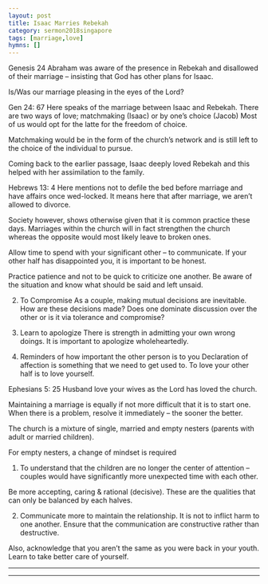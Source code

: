 ```yaml
---
layout: post
title: Isaac Marries Rebekah
category: sermon2018singapore
tags: [marriage,love]
hymns: []
---
```

Genesis 24
Abraham was aware of the presence in Rebekah and disallowed of their marriage – insisting that God has other plans for Isaac.

Is/Was our marriage pleasing in the eyes of the Lord?

Gen 24: 67
Here speaks of the marriage between Isaac and Rebekah.
There are two ways of love; matchmaking (Isaac) or by one’s choice (Jacob)
Most of us would opt for the latte for the freedom of choice.

Matchmaking would be in the form of the church’s network and is still left to the choice of the individual to pursue.

Coming back to the earlier passage, Isaac deeply loved Rebekah and this helped with her assimilation to the family.

Hebrews 13: 4
Here mentions not to defile the bed before marriage and have affairs once wed-locked. It means here that after marriage, we aren’t allowed to divorce.

Society however, shows otherwise given that it is common practice these days. 
Marriages within the church will in fact strengthen the church whereas the opposite would most likely leave to broken ones.

Allow time to spend with your significant other – to communicate. If your other half has disappointed you, it is important to be honest. 

Practice patience and not to be quick to criticize one another. Be aware of the situation and know what should be said and left unsaid.

2) To Compromise
As a couple, making mutual decisions are inevitable. How are these decisions made? Does one dominate discussion over the other or is it via tolerance and compromise?

3) Learn to apologize
There is strength in admitting your own wrong doings. It is important to apologize wholeheartedly.

4) Reminders of how important the other person is to you
Declaration of affection is something that we need to get used to. To love your other half is to love yourself.

Ephesians 5: 25
Husband love your wives as the Lord has loved the church.

Maintaining a marriage is equally if not more difficult that it is to start one. When there is a problem, resolve it immediately – the sooner the better.

The church is a mixture of single, married and empty nesters (parents with adult or married children). 

For empty nesters, a change of mindset is required
1)	To understand that the children are no longer the center of attention – couples would have significantly more unexpected time with each other.

Be more accepting, caring & rational (decisive). These are the qualities that can only be balanced by each halves. 

2)	Communicate more to maintain the relationship.
 It is not to inflict harm to one another. Ensure that the communication are constructive rather than destructive.

Also, acknowledge that you aren’t the same as you were back in your youth. Learn to take better care of yourself. 


----
****
